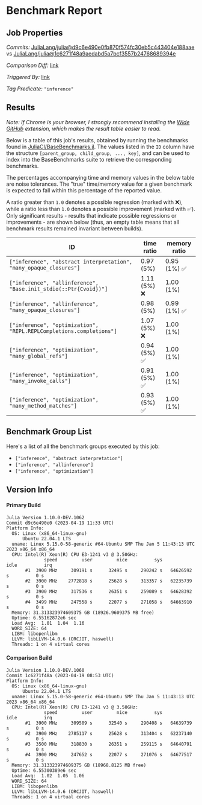 # Benchmark Report

## Job Properties

*Commits:* [JuliaLang/julia@d9c6e490e0fb870f574fc30eb5c443404e188aae](https://github.com/JuliaLang/julia/commit/d9c6e490e0fb870f574fc30eb5c443404e188aae) vs [JuliaLang/julia@1c6271f48a9aedabd5a7bcf3557b24768689394e](https://github.com/JuliaLang/julia/commit/1c6271f48a9aedabd5a7bcf3557b24768689394e)

*Comparison Diff:* [link](https://github.com/JuliaLang/julia/compare/1c6271f48a9aedabd5a7bcf3557b24768689394e..d9c6e490e0fb870f574fc30eb5c443404e188aae)

*Triggered By:* [link](https://github.com/JuliaLang/julia/pull/49393#issuecomment-1514739293)

*Tag Predicate:* `"inference"`

## Results

*Note: If Chrome is your browser, I strongly recommend installing the [Wide GitHub](https://chrome.google.com/webstore/detail/wide-github/kaalofacklcidaampbokdplbklpeldpj?hl=en)
extension, which makes the result table easier to read.*

Below is a table of this job's results, obtained by running the benchmarks found in
[JuliaCI/BaseBenchmarks.jl](https://github.com/JuliaCI/BaseBenchmarks.jl). The values
listed in the `ID` column have the structure `[parent_group, child_group, ..., key]`,
and can be used to index into the BaseBenchmarks suite to retrieve the corresponding
benchmarks.

The percentages accompanying time and memory values in the below table are noise tolerances. The "true"
time/memory value for a given benchmark is expected to fall within this percentage of the reported value.

A ratio greater than `1.0` denotes a possible regression (marked with :x:), while a ratio less
than `1.0` denotes a possible improvement (marked with :white_check_mark:). Only significant results - results
that indicate possible regressions or improvements - are shown below (thus, an empty table means that all
benchmark results remained invariant between builds).

| ID | time ratio | memory ratio |
|----|------------|--------------|
| `["inference", "abstract interpretation", "many_opaque_closures"]` | 0.97 (5%)  | 0.95 (1%) :white_check_mark: |
| `["inference", "allinference", "Base.init_stdio(::Ptr{Cvoid})"]` | 1.11 (5%) :x: | 1.00 (1%)  |
| `["inference", "allinference", "many_opaque_closures"]` | 0.98 (5%)  | 0.99 (1%) :white_check_mark: |
| `["inference", "optimization", "REPL.REPLCompletions.completions"]` | 1.07 (5%) :x: | 1.00 (1%)  |
| `["inference", "optimization", "many_global_refs"]` | 0.94 (5%) :white_check_mark: | 1.00 (1%)  |
| `["inference", "optimization", "many_invoke_calls"]` | 0.91 (5%) :white_check_mark: | 1.00 (1%)  |
| `["inference", "optimization", "many_method_matches"]` | 0.93 (5%) :white_check_mark: | 1.00 (1%)  |

## Benchmark Group List

Here's a list of all the benchmark groups executed by this job:

- `["inference", "abstract interpretation"]`
- `["inference", "allinference"]`
- `["inference", "optimization"]`

## Version Info

#### Primary Build

```
Julia Version 1.10.0-DEV.1062
Commit d9c6e490e0 (2023-04-19 11:33 UTC)
Platform Info:
  OS: Linux (x86_64-linux-gnu)
      Ubuntu 22.04.1 LTS
  uname: Linux 5.15.0-58-generic #64-Ubuntu SMP Thu Jan 5 11:43:13 UTC 2023 x86_64 x86_64
  CPU: Intel(R) Xeon(R) CPU E3-1241 v3 @ 3.50GHz: 
              speed         user         nice          sys         idle          irq
       #1  3900 MHz     309191 s      32495 s     290242 s   64626592 s          0 s
       #2  3900 MHz    2772818 s      25628 s     313357 s   62235739 s          0 s
       #3  3900 MHz     317536 s      26351 s     259089 s   64628392 s          0 s
       #4  3499 MHz     247558 s      22077 s     271058 s   64663910 s          0 s
  Memory: 31.313323974609375 GB (18926.9609375 MB free)
  Uptime: 6.55162872e6 sec
  Load Avg:  1.01  1.04  1.16
  WORD_SIZE: 64
  LIBM: libopenlibm
  LLVM: libLLVM-14.0.6 (ORCJIT, haswell)
  Threads: 1 on 4 virtual cores

```

#### Comparison Build

```
Julia Version 1.10.0-DEV.1060
Commit 1c6271f48a (2023-04-19 08:53 UTC)
Platform Info:
  OS: Linux (x86_64-linux-gnu)
      Ubuntu 22.04.1 LTS
  uname: Linux 5.15.0-58-generic #64-Ubuntu SMP Thu Jan 5 11:43:13 UTC 2023 x86_64 x86_64
  CPU: Intel(R) Xeon(R) CPU E3-1241 v3 @ 3.50GHz: 
              speed         user         nice          sys         idle          irq
       #1  3900 MHz     309509 s      32540 s     290408 s   64639739 s          0 s
       #2  3900 MHz    2785117 s      25628 s     313404 s   62237140 s          0 s
       #3  3500 MHz     318830 s      26351 s     259115 s   64640791 s          0 s
       #4  3900 MHz     247652 s      22077 s     271076 s   64677517 s          0 s
  Memory: 31.313323974609375 GB (18968.8125 MB free)
  Uptime: 6.55300389e6 sec
  Load Avg:  1.02  1.05  1.06
  WORD_SIZE: 64
  LIBM: libopenlibm
  LLVM: libLLVM-14.0.6 (ORCJIT, haswell)
  Threads: 1 on 4 virtual cores

```
